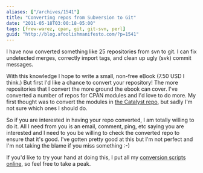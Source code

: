 ```yaml
---
aliases: ["/archives/1541"]
title: "Converting repos from Subversion to Git"
date: "2011-05-18T03:00:18-05:00"
tags: [frew-warez, cpan, git, git-svn, perl]
guid: "http://blog.afoolishmanifesto.com/?p=1541"
---
```

I have now converted something like 25 repositories from svn to git. I can fix undetected merges, correctly import tags, and clean up ugly (svk) commit messages.

With this knowledge I hope to write a small, non-free eBook (7.50 USD I think.) But first I'd like a chance to convert your repository! The more repositories that I convert the more ground the ebook can cover. I've converted a number of repos for CPAN modules and I'd love to do more. My first thought was to convert the modules in [the Catalyst repo](http://dev.catalystframework.org/svnweb/Catalyst), but sadly I'm not sure which ones I should do.

So if you are interested in having your repo converted, I am totally willing to do it. All I need from you is an email, comment, ping, etc saying you are interested and I need to you be willing to check the converted repo to ensure that it's good. I've gotten pretty good at this but I'm not perfect and I'm not taking the blame if you miss something :-)

If you'd like to try your hand at doing this, I put all my [conversion scripts online](https://github.com/frioux/Git-Conversions), so feel free to take a peak.

